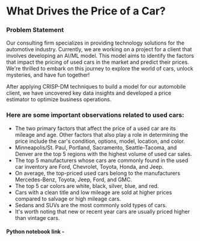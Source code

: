 # What Drives the Price of a Car?
### Problem Statement
Our consulting firm specializes in providing technology solutions for the automotive industry. Currently, we are working on a project for a client that involves developing an AI/ML model. This model aims to identify the factors that impact the pricing of used cars in the market and predict their prices. We're thrilled to embark on this journey to explore the world of cars, unlock mysteries, and have fun together!

After applying CRISP-DM techniques to build a model for our automobile client, we have uncovered key data insights and developed a price estimator to optimize business operations.
### Here are some important observations related to used cars:
- The two primary factors that affect the price of a used car are its mileage and age. Other factors that also play a role in determining the price include the car's condition, options, model, location, and color.
- Minneapolis/St. Paul, Portland, Sacramento, Seattle-Tacoma, and Denver are the top 5 regions with the highest volume of used car sales.
- The top 5 manufacturers whose cars are commonly found in the used car inventory are Ford, Chevrolet, Toyota, Honda, and Jeep.
- On average, the top-priced used cars belong to the manufacturers Mercedes-Benz, Toyota, Jeep, Ford, and GMC.
- The top 5 car colors are white, black, silver, blue, and red.
- Cars with a clean title and low mileage are sold at higher prices compared to salvage or high mileage cars.
- Sedans and SUVs are the most commonly sold types of cars.
- It's worth noting that new or recent year cars are usually priced higher than vintage cars.

#### Python notebook link - 
